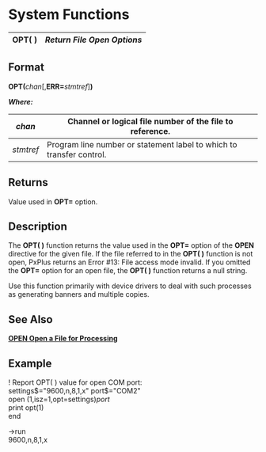 # System Functions

**OPT( )** |  **_Return File Open Options_**  
---|---  
  
##  Format

**OPT(**_chan_[,**ERR=**_stmtref_]**)**  
  
**_Where:_**

_chan_ |  Channel or logical file number of the file to reference.  
---|---  
_stmtref_ |  Program line number or statement label to which to transfer control.  
  
##  Returns

Value used in **OPT=** option.

##  Description

The **OPT( )** function returns the value used in the **OPT=** option of the **OPEN** directive for the given file. If the file referred to in the **OPT( )** function is not open, PxPlus returns an Error #13: File access mode invalid. If you omitted the **OPT=** option for an open file, the **OPT( )** function returns a null string.

Use this function primarily with device drivers to deal with such processes as generating banners and multiple copies.

##  See Also

**[OPEN Open a File for Processing](../directives/open.md)**

##  Example

! Report OPT( ) value for open COM port:  
settings$="9600,n,8,1,x"  
port$="COM2"  
open (1,isz=1,opt=settings$)port$  
print opt(1)  
end  
  
->run  
9600,n,8,1,x
